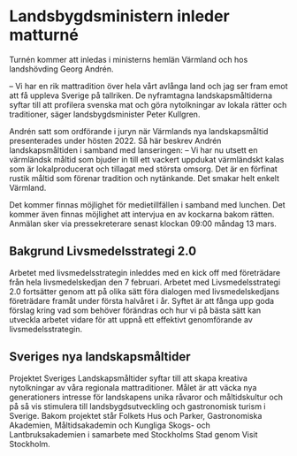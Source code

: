 # Landsbygdsministern inleder matturné

Turnén kommer att inledas i ministerns hemlän Värmland och hos landshövding Georg Andrén.

– Vi har en rik mattradition över hela vårt avlånga land och jag ser fram emot att få uppleva Sverige på tallriken. De nyframtagna landskapsmåltiderna syftar till att profilera svenska mat och göra nytolkningar av lokala rätter och traditioner, säger landsbygdsminister Peter Kullgren.

Andrén satt som ordförande i juryn när Värmlands nya landskapsmåltid presenterades under hösten 2022\. Så här beskrev Andrén landskapsmåltiden i samband med lanseringen:
– Vi har nu utsett en värmländsk måltid som bjuder in till ett vackert uppdukat värmländskt kalas som är lokalproducerat och tillagat med största omsorg. Det är en förfinat rustik måltid som förenar tradition och nytänkande. Det smakar helt enkelt Värmland.

Det kommer finnas möjlighet för medietillfällen i samband med lunchen. Det kommer även finnas möjlighet att intervjua en av kockarna bakom rätten. Anmälan sker via pressekreterare senast klockan 09:00 måndag 13 mars.

## Bakgrund Livsmedelsstrategi 2\.0

Arbetet med livsmedelsstrategin inleddes med en kick off med företrädare från hela livsmedelskedjan den 7 februari. Arbetet med Livsmedelsstrategi 2\.0 fortsätter genom att på olika sätt föra dialogen med livsmedelskedjans företrädare framåt under första halvåret i år. Syftet är att fånga upp goda förslag kring vad som behöver förändras och hur vi på bästa sätt kan utveckla arbetet vidare för att uppnå ett effektivt genomförande av livsmedelsstrategin.

## Sveriges nya landskapsmåltider

Projektet Sveriges Landskapsmåltider syftar till att skapa kreativa nytolkningar av våra regionala mattraditioner. Målet är att väcka nya generationers intresse för landskapens unika råvaror och måltidskultur och på så vis stimulera till landsbygdsutveckling och gastronomisk turism i Sverige. Bakom projektet står Folkets Hus och Parker, Gastronomiska Akademien, Måltidsakademin och Kungliga Skogs\- och Lantbruksakademien i samarbete med Stockholms Stad genom Visit Stockholm.
